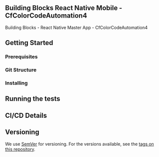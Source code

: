 ## Building Blocks React Native Mobile -  CfColorCodeAutomation4

Building Blocks - React Native Master App - CfColorCodeAutomation4

## Getting Started

### Prerequisites

### Git Structure

### Installing

## Running the tests

## CI/CD Details

## Versioning

We use [SemVer](http://semver.org/) for versioning. For the versions available, see the [tags on this repository](https://github.com/your/project/tags).